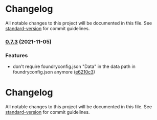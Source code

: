 # Changelog

All notable changes to this project will be documented in this file. See [standard-version](https://github.com/conventional-changelog/standard-version) for commit guidelines.

### [0.7.3](https://github.com/ghost91-/foundry-factory/compare/v0.7.2...v0.7.3) (2021-11-05)


### Features

* don't require foundryconfig.json "Data" in the data path in foundryconfig.json anymore ([e6210c3](https://github.com/ghost91-/foundry-factory/commit/e6210c384d7fa96d6ade74555fb01f5f6fa6bca3))

# Changelog

All notable changes to this project will be documented in this file. See [standard-version](https://github.com/conventional-changelog/standard-version) for commit guidelines.
